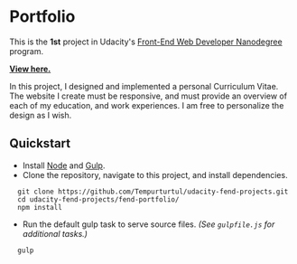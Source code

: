# Portfolio
This is the **1st** project in Udacity's [Front-End Web Developer Nanodegree](https://www.udacity.com/course/front-end-web-developer-nanodegree--nd001) program.

**[View here.](https://marinabir94.github.io/)**

In this project, I designed and implemented a personal Curriculum Vitae.  The website I create must be responsive, and must provide an overview of each of my education, and work experiences.    I am free to personalize the design as I wish.

## Quickstart
- Install [Node](https://nodejs.org/en/) and [Gulp](http://gulpjs.com/).
- Clone the repository, navigate to this project, and install dependencies.
```
  git clone https://github.com/Tempurturtul/udacity-fend-projects.git
  cd udacity-fend-projects/fend-portfolio/
  npm install
```
- Run the default gulp task to serve source files. *(See `gulpfile.js` for additional tasks.)*
```
  gulp
```
